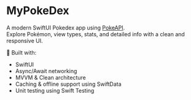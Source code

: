 # MyPokeDex

A modern SwiftUI Pokedex app using [PokeAPI](https://pokeapi.co/).  
Explore Pokémon, view types, stats, and detailed info with a clean and responsive UI.

🚀 Built with:
- SwiftUI
- Async/Await networking
- MVVM & Clean architecture
- Caching & offline support using SwiftData
- Unit testing using Swift Testing